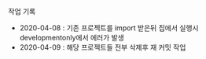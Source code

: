 작업 기록

 - 2020-04-08 : 기존 프로젝트를 import 받은뒤 집에서 실행시 developmentonly에서 에러가 발생
 - 2020-04-09 : 해당 프로젝트들 전부 삭제후 재 커밋 작업
